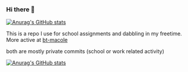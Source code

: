 ### Hi there 👋

<!--
**guava-mc/guava-mc** is a ✨ _special_ ✨ repository because its `README.md` (this file) appears on your GitHub profile.

Here are some ideas to get you started:

- 🔭 I’m currently working on ...
- 🌱 I’m currently learning ...
- 👯 I’m looking to collaborate on ...
- 🤔 I’m looking for help with ...
- 💬 Ask me about ...
- 📫 How to reach me: ...
- 😄 Pronouns: ...
- ⚡ Fun fact: ...
-->

[![Anurag's GitHub stats](https://github-readme-stats.vercel.app/api?username=guava-mc)](https://github.com/anuraghazra/github-readme-stats)

This is a repo I use for school assignments and dabbling in my freetime. More active at [bt-macole](https://github.com/bt-macole)

both are mostly private commits (school or work related activity)

[![Anurag's GitHub stats](https://github-readme-stats.vercel.app/api?username=bt-macole)](https://github.com/anuraghazra/github-readme-stats)
